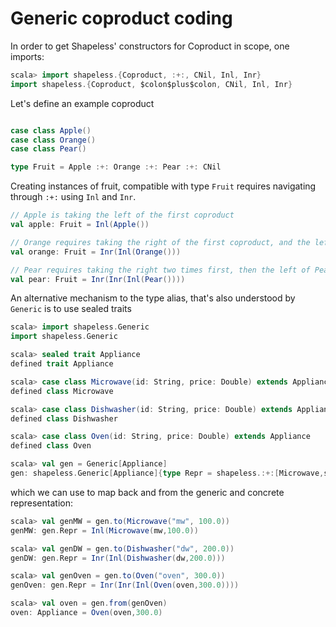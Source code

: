 # Generic coproduct coding

In order to get Shapeless' constructors for Coproduct in scope, one imports:

```scala
scala> import shapeless.{Coproduct, :+:, CNil, Inl, Inr}
import shapeless.{Coproduct, $colon$plus$colon, CNil, Inl, Inr}
```

Let's define an example coproduct
```scala

case class Apple()
case class Orange()
case class Pear()

type Fruit = Apple :+: Orange :+: Pear :+: CNil
```

Creating instances of fruit, compatible with type `Fruit` requires navigating through `:+:` using `Inl` and `Inr`.

```scala
// Apple is taking the left of the first coproduct
val apple: Fruit = Inl(Apple())

// Orange requires taking the right of the first coproduct, and the left of the result
val orange: Fruit = Inr(Inl(Orange()))

// Pear requires taking the right two times first, then the left of Pear :+: CNil
val pear: Fruit = Inr(Inr(Inl(Pear())))
```

An alternative mechanism to the type alias, that's also understood by `Generic` is to use sealed traits

```scala
scala> import shapeless.Generic
import shapeless.Generic

scala> sealed trait Appliance
defined trait Appliance

scala> case class Microwave(id: String, price: Double) extends Appliance
defined class Microwave

scala> case class Dishwasher(id: String, price: Double) extends Appliance
defined class Dishwasher

scala> case class Oven(id: String, price: Double) extends Appliance
defined class Oven

scala> val gen = Generic[Appliance]
gen: shapeless.Generic[Appliance]{type Repr = shapeless.:+:[Microwave,shapeless.:+:[Dishwasher,shapeless.:+:[Oven,shapeless.CNil]]]} = anon$macro$1$1@506f3b3f
```

which we can use to map back and from the generic and concrete representation:
```scala
scala> val genMW = gen.to(Microwave("mw", 100.0))
genMW: gen.Repr = Inl(Microwave(mw,100.0))

scala> val genDW = gen.to(Dishwasher("dw", 200.0))
genDW: gen.Repr = Inr(Inl(Dishwasher(dw,200.0)))

scala> val genOven = gen.to(Oven("oven", 300.0))
genOven: gen.Repr = Inr(Inr(Inl(Oven(oven,300.0))))

scala> val oven = gen.from(genOven)
oven: Appliance = Oven(oven,300.0)
```
